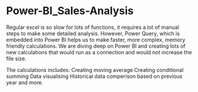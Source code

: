 # Power-BI_Sales-Analysis
Regular excel is so slow for lots of functions, it requires a lot of manual steps to make some detailed analysis. However, Power Query, which is embedded into Power BI helps us to make faster, more complex, memory friendly calculations. We are diving deep on Power BI and creating lots of new calculations that would run as a connection and would not increase the file size. 

The calculations includes:
Creating moving average
Creating conditional summing
Data visualising 
Historical data comperison based on previous year   and more.

